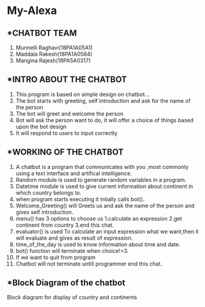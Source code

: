 # My-Alexa

##  *CHATBOT TEAM

1. Munnelli Raghavi(18PA1A05A1)
2. Maddala Rakesh(18PA1A0584)
3. Mangina Rajesh(18PA5A0317)


##  *INTRO ABOUT THE CHATBOT

1. This program is based on simple design on chatbot...
2. The bot starts with greeting, self introduction and ask for the name of the person
3. The bot will greet and welcome the person
4. Bot will ask the person want to do, it will offer a choice of things based upon the bot design
5. It will respond to users to input correctly


## *WORKING OF THE CHATBOT

1. A chatbot is a program that communicates with you ,most commonly using a text interface and artifical intelligence.
2. Random module is used to generate random variables in a program.
3. Datetime module is used to give current information about continent in which country belongs to.
4. when program starts executing it intially calls bot().
5. Welcome_Greeting() will Greets us and ask the name of the person and gives self introduction.
6. menu() has 3 options to choose us 1.calculate an expression 2.get continent from country 3.end this chat.
7. evaluator() is used To calculate an input expression what we want,then it will evaluate and gives as result of expression.
8. time_of_the_day is used to know information about time and date.
9. bot() function will terminate when choice!=3.
10. If we want to quit from program
11. Chatbot will not terminate untill programmer end this chat.

## *Block Diagram of the chatbot

Block diagram for display of country and continents

